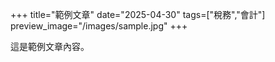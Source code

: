 +++
title="範例文章"
date="2025-04-30"
tags=["稅務","會計"]
preview_image="/images/sample.jpg"
+++

這是範例文章內容。
